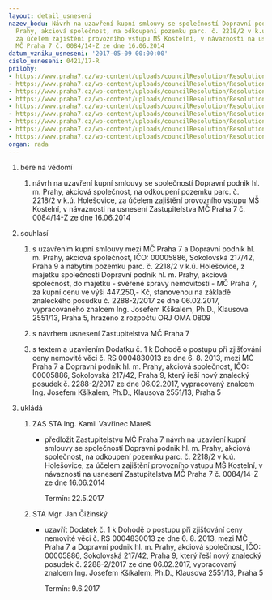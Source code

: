 ```yaml
---
layout: detail_usneseni
nazev_bodu: Návrh na uzavření kupní smlouvy se společností Dopravní podnik hl. m.
  Prahy, akciová společnost, na odkoupení pozemku parc. č. 2218/2 v k.ú. Holešovice,
  za účelem zajištění provozního vstupu MŠ Kostelní, v návaznosti na usnesení Zastupitelstva
  MČ Praha 7 č. 0084/14-Z ze dne 16.06.2014
datum_vzniku_usneseni: '2017-05-09 00:00:00'
cislo_usneseni: 0421/17-R
prilohy:
- https://www.praha7.cz/wp-content/uploads/councilResolution/Resolutions/28997/export/01_DPP2218~198241.docx
- https://www.praha7.cz/wp-content/uploads/councilResolution/Resolutions/28997/export/02_DPP2218~198240.doc
- https://www.praha7.cz/wp-content/uploads/councilResolution/Resolutions/28997/export/03_DPP2218~198239.pdf
- https://www.praha7.cz/wp-content/uploads/councilResolution/Resolutions/28997/export/05_DPP2218~198237.pdf
- https://www.praha7.cz/wp-content/uploads/councilResolution/Resolutions/28997/export/06_DPP2218~198236.pdf
- https://www.praha7.cz/wp-content/uploads/councilResolution/Resolutions/28997/export/07_DPP2218~198235.pdf
- https://www.praha7.cz/wp-content/uploads/councilResolution/Resolutions/28997/export/08_DPP2218~198234.pdf
- https://www.praha7.cz/wp-content/uploads/councilResolution/Resolutions/28997/export/09_DPP2218~198233.doc
- https://www.praha7.cz/wp-content/uploads/councilResolution/Resolutions/28997/export/export~296153.pdf
organ: rada
---
```

<ol id="urzList" class="urzList_view"><li id="" class="urzClass1"><span name="1">bere na vědomí</span><ol class="urzOlClass"><li style="text-align: left;" id="" class="urzClass2"><span><p>návrh na uzavření kupní smlouvy se společností Dopravní podnik hl. m. Prahy, akciová společnost, na odkoupení pozemku parc. č. 2218/2 v k.ú. Holešovice, za účelem zajištění provozního vstupu MŠ Kostelní, v návaznosti na usnesení Zastupitelstva MČ Praha 7 č. 0084/14-Z ze dne 16.06.2014<br></p></span></li></ol></li><li id="" class="urzClass1"><span name="26">souhlasí</span><ol class="urzOlClass"><li style="text-align: left;" id="" class="urzClass2"><span><p>s uzavřením kupní smlouvy mezi MČ Praha 7 a Dopravní podnik hl. m. Prahy, akciová společnost, IČO:&nbsp;00005886,&nbsp;Sokolovská 217/42, Praha 9 a nabytím pozemku parc. č. 2218/2 v k.ú. Holešovice, z majetku společnosti Dopravní podnik hl. m. Prahy, akciová společnost, do majetku - svěřené správy nemovitostí - MČ Praha 7, za kupní cenu ve výši 447.250,- Kč, stanovenou na základě znaleckého posudku č. 2288-2/2017 ze dne 06.02.2017, vypracovaného znalcem Ing. Josefem Kšíkalem, Ph.D., Klausova 2551/13, Praha 5, hrazeno z rozpočtu ORJ OMA 0809<br></p></span></li><li style="text-align: left;" id="" class="urzClass2"><span><p>s návrhem usnesení Zastupitelstva MČ Praha 7</p></span></li><li style="text-align: left;" id="" class="urzClass2"><span><p>s textem a uzavřením Dodatku č. 1 k Dohodě o postupu při zjišťování ceny nemovité věci č. RS 0004830013 ze dne 6. 8. 2013, mezi MČ Praha 7 a Dopravní podnik hl. m. Prahy, akciová společnost, IČO: 00005886, Sokolovská 217/42, Praha 9, který řeší nový znalecký posudek č. 2288-2/2017 ze dne 06.02.2017, vypracovaný znalcem Ing. Josefem Kšíkalem, Ph.D., Klausova 2551/13, Praha 5</p></span></li></ol></li><li class="urzClass1" id="urzUkoly"><span name="1">ukládá</span><ol class="urzOlClass"><li class="urzClass2"><span><p>ZAS STA Ing. Kamil Vavřinec Mareš</p></span><ul class="urzUlClass"><li class="urzClass3"><span><p>předložit Zastupitelstvu MČ Praha 7 návrh na uzavření kupní smlouvy se společností Dopravní podnik hl. m. Prahy, akciová společnost, na odkoupení pozemku parc. č. 2218/2 v k.ú. Holešovice, za účelem zajištění provozního vstupu MŠ Kostelní, v návaznosti na usnesení Zastupitelstva MČ Praha 7 č. 0084/14-Z ze dne 16.06.2014</p></span><span class="urzUkolTermin">  Termín:&nbsp;22.5.2017</span></li></ul></li><li class="urzClass2"><span><p>STA Mgr. Jan Čižinský</p></span><ul class="urzUlClass"><li class="urzClass3"><span><p>uzavřít Dodatek č. 1 k Dohodě o postupu při zjišťování ceny nemovité věci č. RS 0004830013 ze dne 6. 8. 2013, mezi MČ Praha 7 a Dopravní podnik hl. m. Prahy, akciová společnost, IČO: 00005886, Sokolovská 217/42, Praha 9, který řeší nový znalecký posudek č. 2288-2/2017 ze dne 06.02.2017, vypracovaný znalcem Ing. Josefem Kšíkalem, Ph.D., Klausova 2551/13, Praha 5</p></span><span class="urzUkolTermin">  Termín:&nbsp;9.6.2017</span></li></ul></li></ol></li></ol>